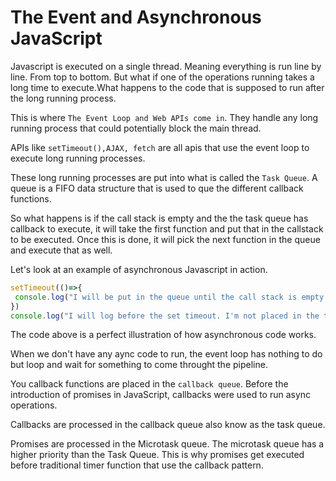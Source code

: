 # The Event and Asynchronous JavaScript

Javascript is executed on a single thread. Meaning everything is run line by line. From top to bottom. But what if one of the operations running takes a long time to execute.What happens to the code that is supposed to run after the long running process.

This is where `The Event Loop and Web APIs come in`. They handle any long running process that could potentially block the main thread. 

APIs like `setTimeout(),AJAX, fetch` are all apis that use the event loop to execute long running processes.


These long running processes are put into what is called the `Task Queue`. A queue is a FIFO data structure that is used to que the different callback functions.

So what happens is if the call stack is empty and the the task queue has callback to execute, it will take the first function and put that in the callstack to be executed. Once this is done, it will pick the next function in the queue and execute that as well.



Let's look at an example of asynchronous Javascript in action.

```js
setTimeout(()=>{
 console.log("I will be put in the queue until the call stack is empty even though I wait 0 milliseconds")
})
console.log("I will log before the set timeout. I'm not placed in the task queue")

```

The code above is a perfect illustration of how asynchronous code works.

When we don't have any aync code to run, the event loop has nothing to do but loop and wait for something to come throught the pipeline.



You callback functions are placed in the `callback queue`. Before the introduction of promises in JavaScript, callbacks were used to run async operations. 

Callbacks are processed in the callback queue also know as the task queue.

Promises are processed in the Microtask queue. The microtask queue has a higher priority than the Task Queue. This is why promises get executed before traditional timer function that use the callback pattern.

